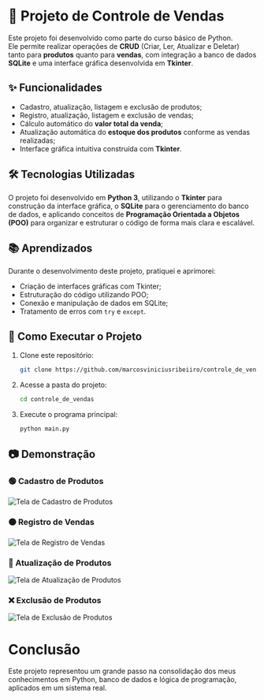 # 🛒 Projeto de Controle de Vendas  

Este projeto foi desenvolvido como parte do curso básico de Python.  
Ele permite realizar operações de **CRUD** (Criar, Ler, Atualizar e Deletar) tanto para **produtos** quanto para **vendas**, com integração a banco de dados **SQLite** e uma interface gráfica desenvolvida em **Tkinter**.  

## ✨ Funcionalidades  
- Cadastro, atualização, listagem e exclusão de produtos;  
- Registro, atualização, listagem e exclusão de vendas;  
- Cálculo automático do **valor total da venda**;  
- Atualização automática do **estoque dos produtos** conforme as vendas realizadas;  
- Interface gráfica intuitiva construída com **Tkinter**.  

## 🛠️ Tecnologias Utilizadas  
O projeto foi desenvolvido em **Python 3**, utilizando o **Tkinter** para construção da interface gráfica, o **SQLite** para o gerenciamento do banco de dados, e aplicando conceitos de **Programação Orientada a Objetos (POO)** para organizar e estruturar o código de forma mais clara e escalável.  

## 📚 Aprendizados  
Durante o desenvolvimento deste projeto, pratiquei e aprimorei:  
- Criação de interfaces gráficas com Tkinter;  
- Estruturação do código utilizando POO;  
- Conexão e manipulação de dados em SQLite;  
- Tratamento de erros com `try` e `except`.  

## 🚀 Como Executar o Projeto  
1. Clone este repositório:  
   ```bash
   git clone https://github.com/marcosviniciusribeiiro/controle_de_vendas.git

2. Acesse a pasta do projeto:
   ```bash
   cd controle_de_vendas

3. Execute o programa principal:
   ```bash
   python main.py

## 📷 Demonstração

### 🟢 Cadastro de Produtos  
![Tela de Cadastro de Produtos](imagens/cadastro_produtos.png)  

### 🟠 Registro de Vendas  
![Tela de Registro de Vendas](imagens/registro_vendas.png)  

### 🔄 Atualização de Produtos  
![Tela de Atualização de Produtos](imagens/atualizacao_vendas.png)  

### ❌ Exclusão de Produtos  
![Tela de Exclusão de Produtos](imagens/exclusao_produtos.png)  

# Conclusão

Este projeto representou um grande passo na consolidação dos meus conhecimentos em Python, banco de dados e lógica de programação, aplicados em um sistema real.
